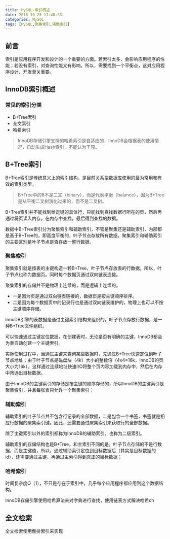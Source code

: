 ```yaml
---
title: MySQL-索引概述
date: 2018-10-25 11:40:33
categories: MySQL
tags: [MySQL,聚集索引,辅助索引]
---
```

## 前言
索引是应用程序开发和设计的一个重要的方面。若索引太多，会影响应用程序的性能；若没有索引，对查询性能又有影响。所以，需要找到一个平衡点，这对应用程序设计、开发至关重要。

## InnoDB索引概述
### 常见的索引分类
- B+Tree索引
- 全文索引
- 哈希索引
> InnoDB存储引擎支持的哈希索引是自适应的，InnoDB会根据表的使用情况，自动生成Hash索引，不能认为干预。

## B+Tree索引
B+Tree索引是传统意义上的索引结构，是目前关系型数据库使用的最为常用和有效的索引类型。
> B+Tree中的B不是二叉（binary），而是代表平衡（balance），因为B+Tree是从平衡二叉树演化过来的，但不是二叉树。

B+Tree索引并不能找到给定键的具体行，只能找到查找数据行所在的页，然后再通过将页读入内存，在内存中查找，最后得到查找的数据。

数据中B+Tree索引分为聚集索引和辅助索引，不管是聚集还是辅助索引，内部都是基于B+Tree的，即高度平衡的，叶子节点存放所有数据。聚集索引和辅助索引的主要区别是叶子节点是否存放一整行数据。

### 聚集索引
聚集索引就是按表的主键构造一颗B+Tree，叶子节点存放表的行数据。所以，叶子节点也称为数据页。同时每个数据页通过双向链表连接。

聚集索引的存储并不是物理上连续的，而是逻辑上连续的。
- 一是因为页是通过双向链表链接的，数据页是按主键顺序排序。
- 二是因为每个数据页中的记录行也是通过双向链表维护的，物理上也可以不按主键顺序存储。

InnoDB引擎的表数据是通过主键索引结构来组织的，叶子节点存放行数据，是一种B+Tree文件组织。

可以快速通过主键定位数据，在创建表时，无论是否有明确的主键，InnoDB都会为表自动创建一个主键索引。

实际使用过程中，当通过主键来查询某些数据时，先通过B+Tree快速定位到叶子节点地址；由于叶子节点是磁盘块（4k）大小的整数倍（4x4=16k，InnoDB的页大小为16k），这样通过连续地址快速I/O将整个页内容加载到内存中，然后在内存中筛选出目标数据。

由于InnoDB的主键索引的存储是按主键的顺序存储的，所以InnoDB的主键索引是聚集索引，并且每张表只允许一个聚集索引；

### 辅助索引

辅助索引的叶子节点并不包含行记录的全部数据，二是包含一个书签，书签就是相应行数据的聚集索引键。因此，还需要通过聚集索引来获取行的全部数据。

除了主键索引以外的索引都称为InnoDB的辅助索引，也称为二级索引。

辅助索引的存储结构也是B+Tree，和主索引不同的是，叶子节点存储的不是行数据，而是主键值，所以，通过辅助索引定位到目标数据后（其实是目标数据的id），还需要通过主键，再通过主索引得到真正的目标数据；

### 哈希索引
时间复杂度O（1），不只是存在于索引中，几乎每个应用程序都应用到这个数据结构。

InnoDB存储引擎使用哈希算法来对字典进行查找，使用链表方式解决哈希ch

## 全文检索

全文检索使用倒排索引来实现